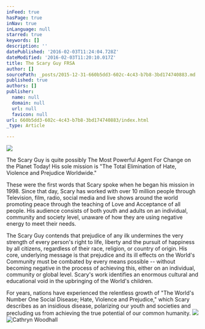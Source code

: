 ```yaml
---
inFeed: true
hasPage: true
inNav: true
inLanguage: null
starred: true
keywords: []
description: ''
datePublished: '2016-02-03T11:24:04.728Z'
dateModified: '2016-02-03T11:20:10.017Z'
title: The Scary Guy FRSA
author: []
sourcePath: _posts/2015-12-31-660b5dd3-602c-4c43-b7b8-3bd174740883.md
published: true
authors: []
publisher:
  name: null
  domain: null
  url: null
  favicon: null
url: 660b5dd3-602c-4c43-b7b8-3bd174740883/index.html
_type: Article

---
```

![](https://the-grid-user-content.s3-us-west-2.amazonaws.com/ada196bd-38aa-4824-9afb-1e2fb09b07ae.JPG)

The Scary Guy is quite possibly The Most Powerful Agent For Change on the Planet Today!
His sole mission is "The Total Elimination of Hate, Violence and Prejudice Worldwide." 

These were the first words that Scary spoke when he began his mission in 1998\. Since that day, Scary has worked with over 10 million people through Television, film, radio, social media and live shows around the world promoting peace through the teaching of Love and Acceptance of all people. His audience consists of both youth and adults on an individual, community and society level, unaware of how they are using negative energy to meet their needs. 

The Scary Guy contends that prejudice of any ilk undermines the very strength of every person's right to life, liberty and the pursuit of happiness by all citizens, regardless of their race, religion, or country of origin. His core, underlying message is that prejudice and its ill effects on the World's Community must be combated by every means possible -- without becoming negative in the process of achieving this, either on an individual, community or global level.
Scary's work identifies an enormous cultural and educational void in the upbringing of the World's children. 

For years, nations have experienced the relentless growth of "The World's Number One Social Disease; Hate, Violence and Prejudice," which Scary describes as an insidious disease, polarizing our youth and societies and precluding us from achieving the true potential of our common humanity.
![](https://the-grid-user-content.s3-us-west-2.amazonaws.com/34b0c277-d687-4863-9199-611e21fb2ee0.jpg)
![Cathryn Woodhall](https://the-grid-user-content.s3-us-west-2.amazonaws.com/5e9ed43b-463f-485f-9483-169400ca5ecf.JPG)